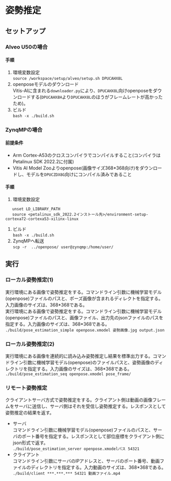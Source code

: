 # 姿勢推定
## セットアップ
### Alveo U50の場合
#### 手順
1. 環境変数設定  
  `source /workspace/setup/alveo/setup.sh DPUCAHX8L`  
2. openposeモデルのダウンロード  
  Vitis-AIに含まれる`downloader.py`により、`DPUCAHX8L`向けopenposeをダウンロードする(`DPUCAHX8H`より`DPUCAHX8L`のほうがフレームレートが高かったため)。  
3. ビルド  
  `bash -x ./build.sh`  

### ZynqMPの場合
#### 前提条件  
- Arm Cortex-A53のクロスコンパイラでコンパイルすること(コンパイラはPetalinux SDK 2022.2に付属)  
- Vitis AI Model Zooよりopenpose(画像サイズ368\*368向け)をダウンロードし、モデルを`DPUCZDX8G`向けにコンパイル済みであること  

#### 手順
1. 環境変数設定  
  ```
     unset LD_LIBRARY_PATH  
     source <petalinux_sdk_2022.2インストール先>/environment-setup-cortexa72-cortexa53-xilinx-linux
  ```  
1. ビルド  
  `bash -x ./build.sh`  
2. ZynqMPへ転送  
  `scp -r  ../openpose/ user@zynqmp:/home/user/`  


## 実行
### ローカル姿勢推定(1)
実行環境にある画像で姿勢推定をする。コマンドライン引数に機械学習モデル(openpose)ファイルのパスと、ポーズ画像が含まれるディレクトを指定する。入力画像のサイズは、368\*368である。  
実行環境にある画像で姿勢推定をする。コマンドライン引数に機械学習モデル(openpose)ファイルのパスと、画像ファイル、出力先のjsonファイルのパスを指定する。入力画像のサイズは、368\*368である。  
`./build/pose_estimation_simple openpose.xmodel 姿勢画像.jpg output.json`  

### ローカル姿勢推定(2)
実行環境にある画像を連続的に読み込み姿勢推定し結果を標準出力する。コマンドライン引数に機械学習モデル(openpose)のファイルパスと、姿勢画像のディレクトリを指定する。入力画像のサイズは、368\*368である。  
`./build/pose_estimation_seq openpose.xmodel pose_frame/`  

### リモート姿勢推定
クライアントサーバ方式で姿勢推定をする。クライアント側は動画の画像フレームをサーバに送信し、サーバ側はそれを受信し姿勢推定する。レスポンスとして姿勢推定の結果を返す。 
  - サーバ  
    コマンドライン引数に機械学習モデル(openpose)ファイルのパスと、サーバのポート番号を指定する。レスポンスとして部位座標をクライアント側にjson形式で返す。  
    `./build/pose_estimation_server openpose.xmodelパス 54321`  
  - クライアント  
    コマンドライン引数にサーバのIPアドレスと、サーバのポート番号、動画ファイルのディレクトリを指定する。入力動画のサイズは、368\*368である。  
    `./build/client ***.***.*** 54321 動画ファイル.mp4`  


